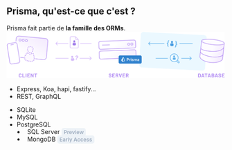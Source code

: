## Prisma, qu'est-ce que c'est ?

<div class="text-xl mt-5">
  Prisma fait partie de <strong>la famille des ORMs</strong>.
</div>

<div class="mt-12">
  <img src="/images/prisma_diagram_2.svg">
</div>

<div v-click class="absolute top-90 left-100">
  <ul>
    <li>Express, Koa, hapi, fastify...</li>
    <li>REST, GraphQL</li>
  </ul>
</div>

<div v-click class="absolute top-90 left-190">
  <ul>
    <li>SQLite</li>
    <li>MySQL</li>
    <li>PostgreSQL</li>
    <li class="text-sm" style="margin-left: 17px; padding-left: 7px;">
      SQL Server <span class="chip">Preview</span>
    </li>
    <li class="text-sm" style="margin-left: 17px; padding-left: 7px;">
      MongoDB <span class="chip">Early Access</span>
    </li>
  </ul>
</div>

<style>
.chip {
  color: rgb(160, 174, 192);
  font-size: 0.75rem;
  font-style: normal;
  font-weight: 600;
  background: rgb(237, 242, 247);
  border-radius: 5px;
  padding: 2px 5px;
}
</style>

<!--
#### En gros il va se placer entre notre code serveur et la base de données, et son rôle ça va être de nous :  
### → faciliter la vie dans ces interactions avec la base de données.
-->
